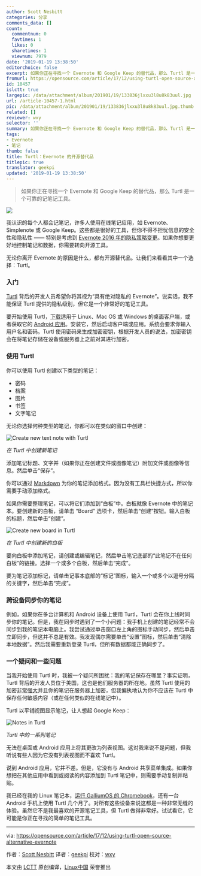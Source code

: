 ```yaml
---
author: Scott Nesbitt
categories: 分享
comments_data: []
count:
  commentnum: 0
  favtimes: 1
  likes: 0
  sharetimes: 1
  viewnum: 7979
date: '2019-01-19 13:38:50'
editorchoice: false
excerpt: 如果你正在寻找一个 Evernote 和 Google Keep 的替代品，那么 Turtl 是一个可靠的记笔记工具。
fromurl: https://opensource.com/article/17/12/using-turtl-open-source-alternative-evernote
id: 10457
islctt: true
largepic: /data/attachment/album/201901/19/133836jlxxu3l8u8k83uul.jpg
url: /article-10457-1.html
pic: /data/attachment/album/201901/19/133836jlxxu3l8u8k83uul.jpg.thumb.jpg
related: []
reviewer: wxy
selector: ''
summary: 如果你正在寻找一个 Evernote 和 Google Keep 的替代品，那么 Turtl 是一个可靠的记笔记工具。
tags:
- Evernote
- 笔记
thumb: false
title: Turtl：Evernote 的开源替代品
titlepic: true
translator: geekpi
updated: '2019-01-19 13:38:50'
---
```



> 
> 如果你正在寻找一个 Evernote 和 Google Keep 的替代品，那么 Turtl 是一个可靠的记笔记工具。
> 
> 
> 


![](/data/attachment/album/201901/19/133836jlxxu3l8u8k83uul.jpg)


我认识的每个人都会记笔记，许多人使用在线笔记应用，如 Evernote、Simplenote 或 Google Keep。这些都是很好的工具，但你不得不担忧信息的安全性和隐私性 —— 特别是考虑到 [Evernote 2016 年的隐私策略变更](https://blog.evernote.com/blog/2016/12/15/evernote-revisits-privacy-policy/)。如果你想要更好地控制笔记和数据，你需要转向开源工具。


无论你离开 Evernote 的原因是什么，都有开源替代品。让我们来看看其中一个选择：Turtl。


### 入门


[Turtl](https://turtlapp.com/) 背后的开发人员希望你将其视为“具有绝对隐私的 Evernote”。说实话，我不能保证 Turtl 提供的隐私级别，但它是一个非常好的笔记工具。


要开始使用 Turtl，[下载](https://turtlapp.com/download/)适用于 Linux、Mac OS 或 Windows 的桌面客户端，或者获取它的 [Android 应用](https://turtlapp.com/download/)。安装它，然后启动客户端或应用。系统会要求你输入用户名和密码。Turtl 使用密码来生成加密密钥，根据开发人员的说法，加密密钥会在将笔记存储在设备或服务器上之前对其进行加密。


### 使用 Turtl


你可以使用 Turtl 创建以下类型的笔记：


* 密码
* 档案
* 图片
* 书签
* 文字笔记


无论你选择何种类型的笔记，你都可以在类似的窗口中创建：


![Create new text note with Turtl](/data/attachment/album/201901/19/133851n3je9zuqlrhhqkfh.png)


*在 Turtl 中创建新笔记*


添加笔记标题、文字并（如果你正在创建文件或图像笔记）附加文件或图像等信息。然后单击“保存”。


你可以通过 [Markdown](https://en.wikipedia.org/wiki/Markdown) 为你的笔记添加格式。因为没有工具栏快捷方式，所以你需要手动添加格式。


如果你需要整理笔记，可以将它们添加到“白板”中。白板就像 Evernote 中的笔记本。要创建新的白板，请单击 “Board” 选项卡，然后单击“创建”按钮。输入白板的标题，然后单击“创建”。


![Create new board in Turtl](/data/attachment/album/201901/19/133852h6ffu6uucg6wugqm.png)


*在 Turtl 中创建新的白板*


要向白板中添加笔记，请创建或编辑笔记，然后单击笔记底部的“此笔记不在任何白板”的链接。选择一个或多个白板，然后单击“完成”。


要为笔记添加标记，请单击记事本底部的“标记”图标，输入一个或多个以逗号分隔的关键字，然后单击“完成”。


### 跨设备同步你的笔记


例如，如果你在多台计算机和 Android 设备上使用 Turtl，Turtl 会在你上线时同步你的笔记。但是，我在同步时遇到了一个小问题：我手机上创建的笔记经常不会同步到我的笔记本电脑上。我尝试通过单击窗口左上角的图标手动同步，然后单击立即同步，但这并不总是有效。我发现偶尔需要单击“设置”图标，然后单击“清除本地数据”。然后我需要重新登录 Turtl，但所有数据都能正确同步了。


### 一个疑问和一些问题


当我开始使用 Turtl 时，我被一个疑问所困扰：我的笔记保存在哪里？事实证明，Turtl 背后的开发人员位于美国，这也是他们服务器的所在地。虽然 Turtl 使用的加密[非常强大](https://turtlapp.com/docs/security/encryption-specifics/)并且你的笔记在服务器上加密，但我偏执地认为你不应该在 Turtl 中保存任何敏感内容（或在任何类似的在线笔记中）。


Turtl 以平铺视图显示笔记，让人想起 Google Keep：


![Notes in Turtl](/data/attachment/album/201901/19/133854i77qgml68htpgill.png)


*Turtl 中的一系列笔记*


无法在桌面或 Android 应用上将其更改为列表视图。这对我来说不是问题，但我听说有些人因为它没有列表视图而不喜欢 Turtl。


说到 Android 应用，它并不差。但是，它没有与 Android 共享菜单集成。如果你想把在其他应用中看到或阅读的内容添加到 Turtl 笔记中，则需要手动复制并粘贴。


我已经在我的 Linux 笔记本，[运行 GalliumOS 的 Chromebook](https://opensource.com/article/17/4/linux-chromebook-gallium-os)，还有一台 Android 手机上使用 Turtl 几个月了。对所有这些设备来说这都是一种非常无缝的体验。虽然它不是我最喜欢的开源笔记工具，但 Turtl 做得非常好。试试看它，它可能是你正在寻找的简单的笔记工具。




---


via: <https://opensource.com/article/17/12/using-turtl-open-source-alternative-evernote>


作者：[Scott Nesbitt](https://opensource.com/users/scottnesbitt) 译者：[geekpi](https://github.com/geekpi) 校对：[wxy](https://github.com/wxy)


本文由 [LCTT](https://github.com/LCTT/TranslateProject) 原创编译，[Linux中国](https://linux.cn/) 荣誉推出
